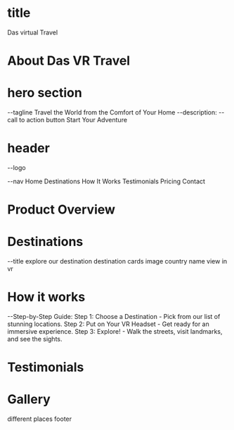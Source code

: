 # title
Das virtual Travel
# About Das VR Travel
# hero section
  --tagline Travel the World from the Comfort of Your Home
  --description: 
  -- call to action button 
     Start Your Adventure

# header
--logo
   
--nav
  Home 
  Destinations
  How It Works
  Testimonials
  Pricing
  Contact

# Product Overview
# Destinations
  --title
    explore our destination
    destination cards
       image
       country name
       view in vr
# How it works
--Step-by-Step Guide:
  Step 1: Choose a Destination - Pick from our list of stunning locations.
  Step 2: Put on Your VR Headset - Get ready for an immersive experience.
  Step 3: Explore! - Walk the streets, visit landmarks, and see the sights.
  
# Testimonials
# Gallery 
  different places
  footer

  
